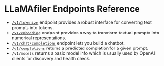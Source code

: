 # LLaMAfiler Endpoints Reference

- [`/v1/tokenize`](tokenize.md) endpoint provides a robust interface for
converting text prompts into tokens.
- [`/v1/embedding`](embedding.md) endpoint provides a way to
transform textual prompts into numerical representations.
- [`/v1/chat/completions`](v1_chat_completions.md) endpoint lets you build a chatbot.
- [`/v1/completions`](v1_completions.md) returns a predicted completion for a given prompt.
- `/v1/models` returns a basic model info which is usually used by OpenAI clients for discovery and health check.
